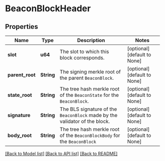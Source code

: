 # BeaconBlockHeader

## Properties
Name | Type | Description | Notes
------------ | ------------- | ------------- | -------------
**slot** | **u64** | The slot to which this block corresponds. | [optional] [default to None]
**parent_root** | **String** | The signing merkle root of the parent `BeaconBlock`. | [optional] [default to None]
**state_root** | **String** | The tree hash merkle root of the `BeaconState` for the `BeaconBlock`. | [optional] [default to None]
**signature** | **String** | The BLS signature of the `BeaconBlock` made by the validator of the block. | [optional] [default to None]
**body_root** | **String** | The tree hash merkle root of the `BeaconBlockBody` for the `BeaconBlock` | [optional] [default to None]

[[Back to Model list]](../README.md#documentation-for-models) [[Back to API list]](../README.md#documentation-for-api-endpoints) [[Back to README]](../README.md)


